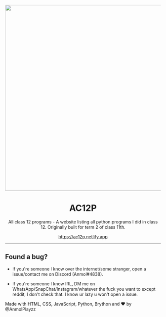 <p align="center"><img width="600px" src="https://cdn.discordapp.com/attachments/904245641495060560/1080714516012216381/webs.png"></p>
<h1 align="center">AC12P</h1>
<p align="center">All class 12 programs - A website listing all python programs I did in class 12. Originally built for term 2 of class 11th.

<p align="center"><a href="https://ac12p.netlify.app/">https://ac12p.netlify.app</a></p>

---


<h2>Found a bug?</h2>

- If you're someone I know over the internet/some stranger, open a issue/contact me on Discord (Anmol#4838).

- If you're someone I know IRL, DM me on WhatsApp/SnapChat/Instagram/whatever the fuck you want to except reddit, I don't check that. I know ur lazy u won't open a issue.

Made with HTML, CSS, JavaScript, Python, Brython and ❤ by @AnmolPlayzz